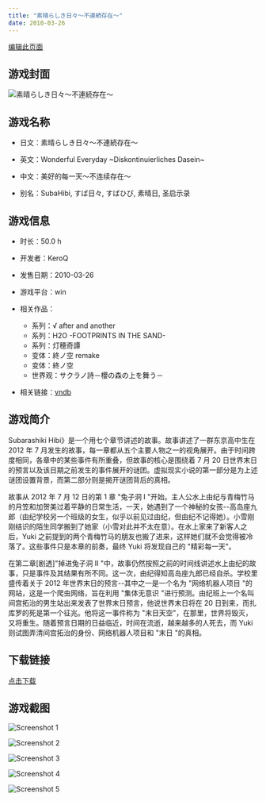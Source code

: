 ```yaml
---
title: "素晴らしき日々～不連続存在～"
date: 2010-03-26
---
```

[编辑此页面](https://github.com/ACG-3/ADV3-source/blob/main/source/_posts/games/%E7%B4%A0%E6%99%B4%E3%82%89%E3%81%97%E3%81%8D%E6%97%A5%E3%80%85%EF%BD%9E%E4%B8%8D%E9%80%A3%E7%B6%9A%E5%AD%98%E5%9C%A8%EF%BD%9E.md)

## 游戏封面

![素晴らしき日々～不連続存在～](https%3A//pan.timero.xyz/onedrive/img_lib_001/%E7%B4%A0%E6%99%B4%E3%82%89%E3%81%97%E3%81%8D%E6%97%A5%E3%80%85%EF%BD%9E%E4%B8%8D%E9%80%A3%E7%B6%9A%E5%AD%98%E5%9C%A8%EF%BD%9E_cover.avif)


## 游戏名称

- 日文：素晴らしき日々～不連続存在～
- 英文：Wonderful Everyday ~Diskontinuierliches Dasein~
- 中文：美好的每一天～不连续存在～

- 别名：SubaHibi, すば日々, すばひび, 素晴日, 圣启示录


## 游戏信息

- 时长：50.0 h
- 开发者：KeroQ
- 发售日期：2010-03-26
- 游戏平台：win
- 相关作品：
   - 系列：√ after and another
   - 系列：H2O -FOOTPRINTS IN THE SAND-
   - 系列：灯穂奇譚
   - 变体：終ノ空 remake
   - 变体：終ノ空
   - 世界观：サクラノ詩－櫻の森の上を舞う－

- 相关链接：[vndb](https://vndb.org/v3144)


## 游戏简介

Subarashiki Hibi》是一个用七个章节讲述的故事。故事讲述了一群东京高中生在 2012 年 7 月发生的故事，每一章都从五个主要人物之一的视角展开。由于时间跨度相同，各章中的某些事件有所重叠，但故事的核心是围绕着 7 月 20 日世界末日的预言以及该日期之前发生的事件展开的谜团。虚拟现实小说的第一部分是为上述谜团设置背景，而第二部分则是揭开谜团背后的真相。

故事从 2012 年 7 月 12 日的第 1 章 "兔子洞 I "开始。主人公水上由纪与青梅竹马的月笠和加贺美过着平静的日常生活，一天，她遇到了一个神秘的女孩--高岛座九郎（由纪学校另一个班级的女生，似乎以前见过由纪，但由纪不记得她）。小雪刚刚结识的陌生同学搬到了她家（小雪对此并不太在意）。在水上家来了新客人之后，Yuki 之前提到的两个青梅竹马的朋友也搬了进来，这样她们就不会觉得被冷落了。这些事件只是本章的前奏，最终 Yuki 将发现自己的 "精彩每一天"。

在第二章[剧透]"掉进兔子洞 II "中，故事仍然按照之前的时间线讲述水上由纪的故事，只是事件及其结果有所不同。这一次，由纪得知高岛座九郎已经自杀。学校里盛传着关于 2012 年世界末日的预言--其中之一是一个名为 "网络机器人项目 "的网站，这是一个爬虫网络，旨在利用 "集体无意识 "进行预测。由纪班上一个名叫间宫拓治的男生站出来发表了世界末日预言，他说世界末日将在 20 日到来，而扎库罗的死是第一个征兆。他将这一事件称为 "末日天空"，在那里，世界将毁灭，又将重生。随着预言日期的日益临近，时间在流逝，越来越多的人死去，而 Yuki 则试图弄清间宫拓治的身份、网络机器人项目和 "末日 "的真相。




## 下载链接

[点击下载](https://pan.timero.xyz/onedrive/adv_lib_001/%E7%B4%A0%E6%99%B4%E3%82%89%E3%81%97%E3%81%8D%E6%97%A5%E3%80%85%EF%BD%9E%E4%B8%8D%E9%80%A3%E7%B6%9A%E5%AD%98%E5%9C%A8%EF%BD%9E)


## 游戏截图


![Screenshot 1](https%3A//pan.timero.xyz/onedrive/img_lib_001/%E7%B4%A0%E6%99%B4%E3%82%89%E3%81%97%E3%81%8D%E6%97%A5%E3%80%85%EF%BD%9E%E4%B8%8D%E9%80%A3%E7%B6%9A%E5%AD%98%E5%9C%A8%EF%BD%9E_Screenshot_1.avif)

![Screenshot 2](https%3A//pan.timero.xyz/onedrive/img_lib_001/%E7%B4%A0%E6%99%B4%E3%82%89%E3%81%97%E3%81%8D%E6%97%A5%E3%80%85%EF%BD%9E%E4%B8%8D%E9%80%A3%E7%B6%9A%E5%AD%98%E5%9C%A8%EF%BD%9E_Screenshot_2.avif)

![Screenshot 3](https%3A//pan.timero.xyz/onedrive/img_lib_001/%E7%B4%A0%E6%99%B4%E3%82%89%E3%81%97%E3%81%8D%E6%97%A5%E3%80%85%EF%BD%9E%E4%B8%8D%E9%80%A3%E7%B6%9A%E5%AD%98%E5%9C%A8%EF%BD%9E_Screenshot_3.avif)

![Screenshot 4](https%3A//pan.timero.xyz/onedrive/img_lib_001/%E7%B4%A0%E6%99%B4%E3%82%89%E3%81%97%E3%81%8D%E6%97%A5%E3%80%85%EF%BD%9E%E4%B8%8D%E9%80%A3%E7%B6%9A%E5%AD%98%E5%9C%A8%EF%BD%9E_Screenshot_4.avif)

![Screenshot 5](https%3A//pan.timero.xyz/onedrive/img_lib_001/%E7%B4%A0%E6%99%B4%E3%82%89%E3%81%97%E3%81%8D%E6%97%A5%E3%80%85%EF%BD%9E%E4%B8%8D%E9%80%A3%E7%B6%9A%E5%AD%98%E5%9C%A8%EF%BD%9E_Screenshot_5.avif)

